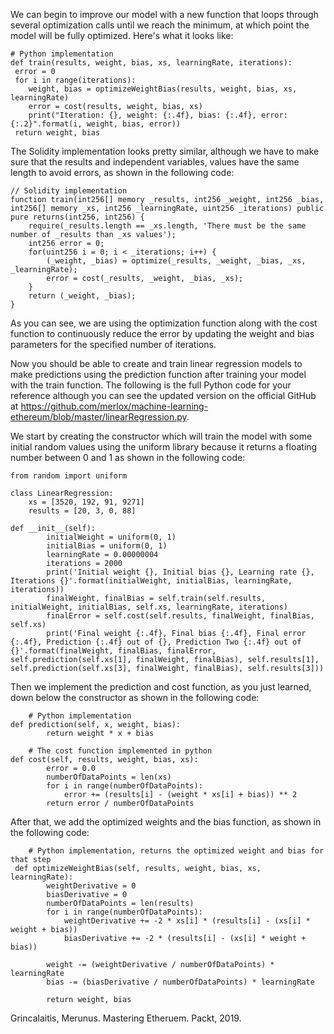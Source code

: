 We can begin to improve our model with a new function that loops through several optimization calls until we reach the minimum, at which point the model will be fully optimized. Here's what it looks like:

```
# Python implementation
def train(results, weight, bias, xs, learningRate, iterations):
 error = 0
 for i in range(iterations):
    weight, bias = optimizeWeightBias(results, weight, bias, xs, learningRate)
    error = cost(results, weight, bias, xs)
    print("Iteration: {}, weight: {:.4f}, bias: {:.4f}, error: {:.2}".format(i, weight, bias, error))
 return weight, bias
```

The Solidity implementation looks pretty similar, although we have to make sure that the results and independent variables, values have the same length to avoid errors, as shown in the following code:

```
// Solidity implementation
function train(int256[] memory _results, int256 _weight, int256 _bias, int256[] memory _xs, int256 _learningRate, uint256 _iterations) public pure returns(int256, int256) {
    require(_results.length == _xs.length, 'There must be the same number of _results than _xs values');
    int256 error = 0;
    for(uint256 i = 0; i < _iterations; i++) {
        (_weight, _bias) = optimize(_results, _weight, _bias, _xs, _learningRate);
        error = cost(_results, _weight, _bias, _xs);
    }
    return (_weight, _bias);
}
```

As you can see, we are using the optimization function along with the cost function to continuously reduce the error by updating the weight and bias parameters for the specified number of iterations.

Now you should be able to create and train linear regression models to make predictions using the prediction function after training your model with the train function. The following is the full Python code for your reference although you can see the updated version on the official GitHub at https://github.com/merlox/machine-learning-ethereum/blob/master/linearRegression.py.

We start by creating the constructor which will train the model with some initial random values using the uniform library because it returns a floating number between 0 and 1 as shown in the following code:

```
from random import uniform

class LinearRegression:
    xs = [3520, 192, 91, 9271]
    results = [20, 3, 0, 88]

def __init__(self):
        initialWeight = uniform(0, 1)
        initialBias = uniform(0, 1)
        learningRate = 0.00000004
        iterations = 2000
        print('Initial weight {}, Initial bias {}, Learning rate {}, Iterations {}'.format(initialWeight, initialBias, learningRate, iterations))
        finalWeight, finalBias = self.train(self.results, initialWeight, initialBias, self.xs, learningRate, iterations)
        finalError = self.cost(self.results, finalWeight, finalBias, self.xs)
        print('Final weight {:.4f}, Final bias {:.4f}, Final error {:.4f}, Prediction {:.4f} out of {}, Prediction Two {:.4f} out of {}'.format(finalWeight, finalBias, finalError, self.prediction(self.xs[1], finalWeight, finalBias), self.results[1], self.prediction(self.xs[3], finalWeight, finalBias), self.results[3]))
```
Then we implement the prediction and cost function, as you just learned, down below the constructor as shown in the following code:

```
    # Python implementation
def prediction(self, x, weight, bias):
        return weight * x + bias

    # The cost function implemented in python
def cost(self, results, weight, bias, xs):
        error = 0.0
        numberOfDataPoints = len(xs)
        for i in range(numberOfDataPoints):
            error += (results[i] - (weight * xs[i] + bias)) ** 2
        return error / numberOfDataPoints
```

After that, we add the optimized weights and the bias function, as shown in the following code:

```
    # Python implementation, returns the optimized weight and bias for that step
 def optimizeWeightBias(self, results, weight, bias, xs, learningRate):
        weightDerivative = 0
        biasDerivative = 0
        numberOfDataPoints = len(results)
        for i in range(numberOfDataPoints):
            weightDerivative += -2 * xs[i] * (results[i] - (xs[i] * weight + bias))
            biasDerivative += -2 * (results[i] - (xs[i] * weight + bias))

        weight -= (weightDerivative / numberOfDataPoints) * learningRate
        bias -= (biasDerivative / numberOfDataPoints) * learningRate

        return weight, bias
```
Grincalaitis, Merunus. Mastering Etheruem. Packt, 2019.

